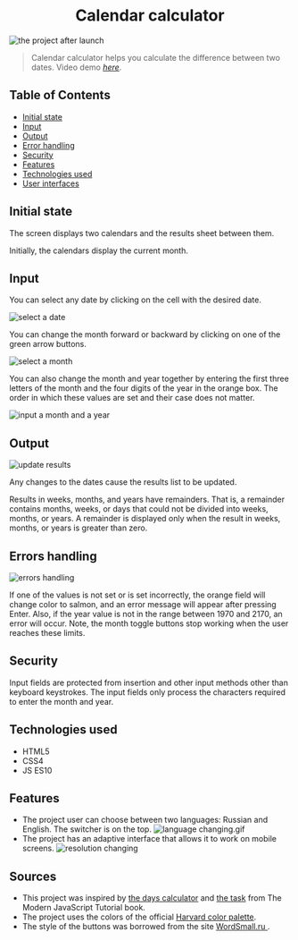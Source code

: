 
# <center>Calendar сalculator</center>
![the project after launch](./img/main.jpg)
> Calendar calculator helps you calculate the difference between two dates.
> Video demo [_here_](https://youtu.be/bbaG8VNaMOA).


## Table of Contents
* [Initial state](#initial-state)
* [Input](#input)
* [Output](#output)
* [Error handling](#error-handling)
* [Security](#security)
* [Features](#features)
* [Technologies used](#technologies-used)
* [User interfaces](#user-interfaces)

## Initial state

The screen displays two calendars and the results sheet between them.

Initially, the calendars display the current month.

## Input

You can select any date by clicking on the cell with the desired date.

![select a date](./img/select-date.gif)

You can change the month forward or backward by clicking on one of the green arrow buttons.

![select a month](./img/select-month.gif)

You can also change the month and year together by entering the first three letters of the month and the four digits of the year in the orange box. The order in which these values are set and their case does not matter.

![input a month and a year](./img/input-month-year.gif)

## Output

![update results](./img/update-results.gif)

Any changes to the dates cause the results list to be updated.

Results in weeks, months, and years have remainders. That is, a remainder contains months, weeks, or days that could not be divided into weeks, months, or years. A remainder is displayed only when the result in weeks, months, or years is greater than zero.

## Errors handling

![errors handling](./img/errors-handling.gif)

If one of the values is not set or is set incorrectly, the orange field will change color to salmon, and an error message will appear after pressing Enter. Also, if the year value is not in the range between 1970 and 2170, an error will occur. Note, the month toggle buttons stop working when the user reaches these limits.

## Security

Input fields are protected from insertion and other input methods other than keyboard keystrokes. The input fields only process the characters required to enter the month and year.

## Technologies used

- HTML5
- CSS4
- JS ES10

## Features

- The project user can choose between two languages: Russian and English. The switcher is on the top.
![language changing.gif](./img/language-changing.gif)
- The project has an adaptive interface that allows it to work on mobile screens.
![resolution changing](./img/resolution-changing.gif)

## Sources

-  This project was inspired by [the days calculator](https://fincalculator.ru/kalkulyator-dnej) and  [the task](https://learn.javascript.ru/task/calendar-table) from The Modern JavaScript Tutorial book.
- The project uses the colors of the official [Harvard color palette](https://www.seas.harvard.edu/office-communications/brand-style-guide/color-palette).
- The style of the buttons was borrowed from the site [WordSmall.ru ](http://wordsmall.ru/html-i-css/primery-stili-knopok-css.html).